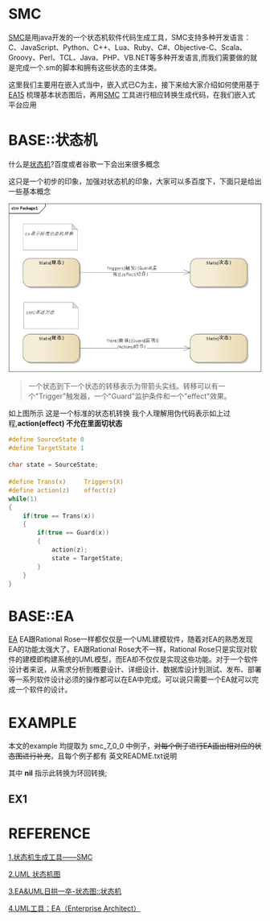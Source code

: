 <!-- ![SmcLogo](misc/SmcLogo.png) -->
# SMC
[SMC](http://smc.sourceforge.net/)是用java开发的一个状态机软件代码生成工具，SMC支持多种开发语言：C、JavaScript、Python、C++、Lua、Ruby、C#、Objective-C、Scala、Groovy、Perl、TCL、Java、PHP、VB.NET等多种开发语言,而我们需要做的就是完成一个.sm的脚本和拥有这些状态的主体类。

这里我们主要用在嵌入式当中，嵌入式已C为主，接下来给大家介绍如何使用基于 [EA15](https://sparxsystems.com/) 梳理基本状态图后，再用[SMC](http://smc.sourceforge.net/) 工具进行相应转换生成代码，在我们嵌入式平台应用

# BASE::状态机
什么是[状态机](https://baike.baidu.com/item/%E7%8A%B6%E6%80%81%E6%9C%BA/6548513?fr=aladdin)?百度或者谷歌一下会出来很多概念

这只是一个初步的印象，加强对状态机的印象，大家可以多百度下，下面只是给出一些基本概念

![](misc/UML_StateMachine0.png)

> 一个状态到下一个状态的转移表示为带箭头实线。转移可以有一个"Trigger"触发器，一个"Guard"监护条件和一个"effect"效果。

如上图所示 这是一个标准的状态机转换 我个人理解用伪代码表示如上过程,**action(effect) 不允在里面切状态**

```c
#define SourceState 0
#define TargetState 1

char state = SourceState;

#define Trans(x)     Triggers(X)
#define action(z)    effect(z)
while(1)
{
    if(true == Trans(x))
    {
        if(true == Guard(x))
        {
            action(z);
            state = TargetState;
        }
    }
}
```
# BASE::EA
[EA](https://sparxsystems.com/) EA跟Rational Rose一样都仅仅是一个UML建模软件，随着对EA的熟悉发现EA的功能太强大了。EA跟Rational Rose大不一样，Rational Rose只是实现对软件的建模即构建系统的UML模型，而EA却不仅仅是实现这些功能。对于一个软件设计者来说，从需求分析到概要设计、详细设计、数据库设计到测试、发布、部署等一系列软件设计必须的操作都可以在EA中完成。可以说只需要一个EA就可以完成一个软件的设计。

# EXAMPLE
本文的example 均提取为 smc_7_0_0 中例子，~~对每个例子进行EA画出相对应的状态图进行补充~~，且每个例子都有
英文README.txt说明

其中 **nil** 指示此转换为环回转换;
## EX1



# REFERENCE

[1.状态机生成工具——SMC](https://blog.csdn.net/m0_37567543/article/details/78673097)

[2.UML 状态机图](https://www.cnblogs.com/yxx123/p/5227267.html)

[3.EA&UML日拱一卒-状态图::状态机](https://blog.csdn.net/craftsman1970/article/details/78333812)

[4.UML工具：EA（Enterprise Architect）](https://blog.csdn.net/zhangchen124/article/details/88311218)
